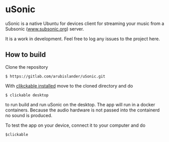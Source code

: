 # uSonic

uSonic is a native Ubuntu for devices client for streaming your music from a Subsonic (www.subsonic.org) server.

It is a work in development. Feel free to log any issues to the project here.

## How to build
Clone the repository
```
$ https://gitlab.com/arubislander/uSonic.git
```

With [clikckable installed](http://clickable.bhdouglass.com/en/latest/install.html) move to the cloned directory and do
```
$ clickable desktop
```
to run build and run uSonic on the desktop. The app will run in a docker containers. Because the audio hardware is not passed into the containerd no sound is produced.

To test the app on your device, connect it to your computer and do
```
$clickable
```
